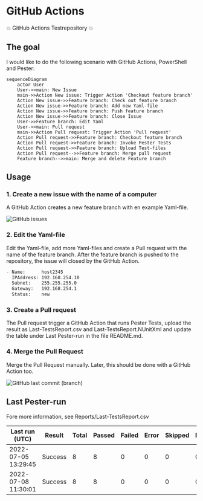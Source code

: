 # GitHub Actions

:boom: GitHub Actions Testrepository :boom:

## The goal

I would like to do the following scenario with GitHub Actions, PowerShell and Pester:

````mermaid
sequenceDiagram
    actor User
    User->>main: New Issue
    main->>Action New issue: Trigger Action 'Checkout feature branch'
    Action New issue->>Feature branch: Check out feature branch
    Action New issue->>Feature branch: Add new Yaml-file
    Action New issue->>Feature branch: Push feature branch
    Action New issue->>Feature branch: Close Issue
    User->>Feature branch: Edit Yaml
    User->>main: Pull request
    main->>Action Pull request: Trigger Action 'Pull request'
    Action Pull request->>Feature branch: Checkout feature branch
    Action Pull request->>Feature branch: Invoke Pester Tests
    Action Pull request->>Feature branch: Upload Test-files
    Action Pull request-->>Feature branch: Merge pull request
    Feature branch-->>main: Merge and delete Feature branch
````

## Usage

### 1. Create a new issue with the name of a computer

A GitHub Action creates a new feature branch with en example Yaml-file.  

![GitHub issues](https://img.shields.io/github/issues-raw/tinuwalther/actionstest)

### 2. Edit the Yaml-file

Edit the Yaml-file, add more Yaml-files and create a Pull request with the name of the feature branch. After the feature branch is pushed to the repository, the issue will closed by the GitHub Action.

````markdown
- Name:      host2345
  IPAddress: 192.168.254.10
  Subnet:    255.255.255.0
  Gateway:   192.168.254.1
  Status:    new
 ````

### 3. Create a Pull request

The Pull request trigger a GitHub Action that runs Pester Tests, upload the result as Last-TestsReport.csv and Last-TestsReport.NUnitXml and update the table under Last Pester-run in the file README.md.

### 4. Merge the Pull Request

Merge the Pull Request manually. Later, this should be done with a GitHub Action too.

![GitHub last commit (branch)](https://img.shields.io/github/last-commit/tinuwalther/actionstest/main)

## Last Pester-run

Fore more information, see Reports/Last-TestsReport.csv

Last run (UTC)|Result|Total|Passed|Failed|Error|Skipped|NotRun
-|-|-|-|-|-|-|-
2022-07-05 13:29:45|Success|8|8|0|0|0|0
2022-07-08 11:30:01|Success|8|8|0|0|0|0

